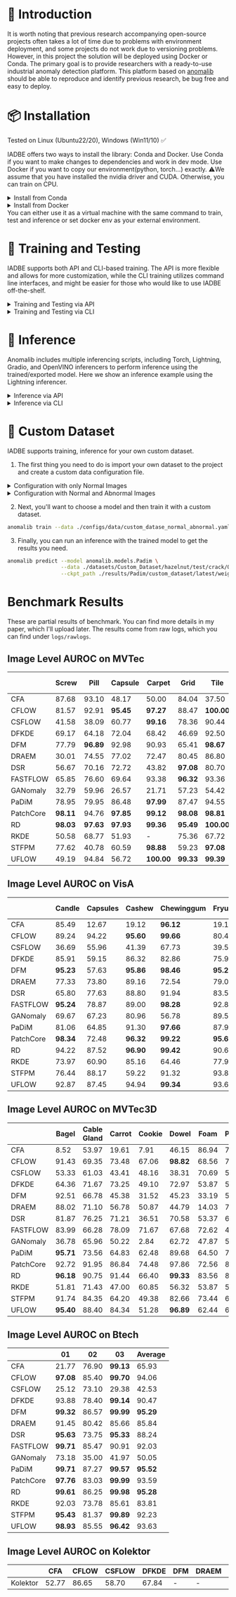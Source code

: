 # 📖 Introduction
It is worth noting that previous research accompanying open-source projects often takes
a lot of time due to problems with environment deployment, and some projects do not work due to versioning
problems. However, in this project the solution will be deployed using Docker or Conda. The primary goal is to provide
researchers with a ready-to-use industrial anomaly detection platform. This platform based on [anomalib](https://github.com/openvinotoolkit/anomalib) should be able to
reproduce and identify previous research, be bug free and easy to deploy.

# 📦 Installation 
Tested on Linux (Ubuntu22/20), Windows (Win11/10) ✅

IADBE offers two ways to install the library: Conda and Docker. Use Conda if you want to make changes to dependencies and work in dev mode. 
Use Docker if you want to copy our environment(python, torch...) exactly. ⚠️We assume that you have installed the nvidia driver and CUDA. Otherwise, you can train on CPU.

<details>
<summary>Install from Conda</summary>
Installing the library with Conda

```bash
# Use of virtual environment is highly recommended
# Using conda
conda create -n IADBE python=3.10
conda activate IADBE

# Clone the repository and install in editable mode
git clone https://github.com/cjy513203427/IADBE.git
cd IADBE

# Install anomalib
pip install anomalib

# Install the full package, this will install Anomalib CLI. Anomalib CLI is a command line interface for training, testing.
anomalib install

# Or using your favorite virtual environment
# ...

```
</details>
    
<details>
<summary>Install from Docker</summary>
Installing the library with Docker

```bash
# Clone the repository and install in editable mode
git clone https://github.com/cjy513203427/IADBE.git
cd IADBE

# Build docker image
docker build --no-cache -t iadbe .
# Run docker container
docker run --gpus all -it --rm iadbe bash
```
</details>
You can either use it as a virtual machine with the same command to train, test and inference or set docker env as your external environment.

# 🧠 Training and Testing

IADBE supports both API and CLI-based training. The API is more flexible and allows for more customization, while the CLI training utilizes command line interfaces, and might be easier for those who would like to use IADBE off-the-shelf.

<details>
<summary>Training and Testing via API</summary>
A train_test_mvtec_xxx.py file looks like this. Run it with your IDE or <code>python train_test_mvtec_xxx.py</code> to start training default with whole MVTec dataset.

```python
import logging
from anomalib import TaskType
from anomalib.data import MVTec
from anomalib.engine import Engine
from anomalib.models import Padim

# configure logger
logging.basicConfig(level=logging.INFO, format='%(asctime)s - %(levelname)s - %(message)s')
logger = logging.getLogger(__name__)

datasets = ['screw', 'pill', 'capsule', 'carpet', 'grid', 'tile', 'wood', 'zipper', 'cable', 'toothbrush', 'transistor',
            'metal_nut', 'bottle', 'hazelnut', 'leather']

for dataset in datasets:
    logger.info(f"================== Processing dataset: {dataset} ==================")
    model = Padim()
    datamodule = MVTec(category=dataset, num_workers=0, train_batch_size=256,
                       eval_batch_size=256)
    engine = Engine(pixel_metrics=["AUROC", "PRO"], image_metrics=["AUROC", "PRO"], task=TaskType.SEGMENTATION)

    logger.info(f"================== Start training for dataset: {dataset} ==================")
    engine.fit(model=model, datamodule=datamodule)

    logger.info(f"================== Start testing for dataset: {dataset} ==================")
    test_results = engine.test(
        model=model,
        datamodule=datamodule,
        ckpt_path=engine.trainer.checkpoint_callback.best_model_path,
    )
```

</details>

<details>
<summary>Training and Testing via CLI</summary>
A train_test_mvtec_xxx.sh file looks like this. Run it with <code>bash train_test_mvtec_xxx.sh</code> to start training default with whole MVTec dataset.

```bash
#!/bin/bash

datasets=('screw' 'pill' 'capsule' 'carpet' 'grid' 'tile' 'wood' 'zipper' 'cable' 'toothbrush' 'transistor' 'metal_nut' 'bottle' 'hazelnut' 'leather')
config_file="./configs/models/padim.yaml"

for dataset in "${datasets[@]}"
do
    command="anomalib train --data anomalib.data.MVTec --data.category $dataset --config $config_file"
    echo "Running command: $command"
    # Excute command
    $command
done

```
For the futher use of anomalib cli, you can retrieve [Training via CLI from Training](https://github.com/openvinotoolkit/anomalib?tab=readme-ov-file#-training)  

</details>

# 🤖 Inference

Anomalib includes multiple inferencing scripts, including Torch, Lightning, Gradio, and OpenVINO inferencers to perform inference using the trained/exported model. Here we show an inference example using the Lightning inferencer.

<details>
<summary>Inference via API</summary>

The following example demonstrates how to perform Lightning inference by loading a model from a checkpoint file.

```python
# Assuming the datamodule, custom_model and engine is initialized from the previous step,
# a prediction via a checkpoint file can be performed as follows:
predictions = engine.predict(
    datamodule=datamodule,
    model=model,
    ckpt_path="path/to/checkpoint.ckpt",
)
```

</details>

<details>
<summary>Inference via CLI</summary>

```bash
# To get help about the arguments, run:
anomalib predict -h

# Predict by using the default values.
anomalib predict --custom_model anomalib.models.Patchcore \
                 --data anomalib.data.MVTec \
                 --ckpt_path <path/to/custom_model.ckpt>

# Predict by overriding arguments.
anomalib predict --custom_model anomalib.models.Patchcore \
                 --data anomalib.data.MVTec \
                 --ckpt_path <path/to/custom_model.ckpt>
                 --return_predictions

# Predict by using a config file.
anomalib predict --config <path/to/config> --return_predictions
```
</details>

# 📜 Custom Dataset
IADBE supports training, inference for your own custom dataset.

1. The first thing you need to do is import your own dataset to the project and create a custom data configuration file.

<details>
<summary>Configuration with only Normal Images</summary>

```yaml
class_path: anomalib.data.Folder
init_args:
  name: "custom_dataset"
  root: "datasets/Custom_Dataset/hazelnut"
  normal_dir: "train/good"
  abnormal_dir: "test/crack"
  mask_dir: null
  normal_split_ratio: 0.2
  test_split_mode: synthetic
```

</details>

<details>
<summary>Configuration with Normal and Abnormal Images</summary>

```yaml
class_path: anomalib.data.Folder
init_args:
  name: "custom_dataset"
  root: "datasets/Custom_Dataset/chest_xray"
  normal_dir: "train/good"
  abnormal_dir: "test/crack"
  normal_test_dir: "test/good"
  normal_split_ratio: 0
  extensions: [".png"]
  image_size: [256, 256]
  train_batch_size: 32
  eval_batch_size: 32
  num_workers: 8
  task: classification
  train_transform: null
  eval_transform: null
  test_split_mode: synthetic
  test_split_ratio: 0.2
  val_split_mode: same_as_test
  val_split_ratio: 0.5
  seed: null
```
</details>

2. Next, you'll want to choose a model and then train it with a custom dataset.
```bash
anomalib train --data ./configs/data/custom_datase_normal_abnormal.yaml --model anomalib.models.Padim 
```

3. Finally, you can run an inference with the trained model to get the results you need.
```bash
anomalib predict --model anomalib.models.Padim \
                 --data ./datasets/Custom_Dataset/hazelnut/test/crack/011.png \
                 --ckpt_path ./results/Padim/custom_dataset/latest/weights/lightning/model.ckpt
```

# Benchmark Results
These are partial results of benchmark. You can find more details in my paper, which I'll upload later. The results come from raw logs, which you can find under `logs/rawlogs`.
## Image Level AUROC on MVTec
|           | Screw     | Pill      | Capsule   | Carpet     | Grid      | Tile       | Wood      | Zipper    | Cable     | Toothbrush | Transistor | Metal Nut  | Bottle     | Hazelnut   | Leather    | Average   |
|-----------|-----------|-----------|-----------|------------|-----------|------------|-----------|-----------|-----------|------------|------------|------------|------------|------------|------------|-----------|
| CFA       | 87.68     | 93.10     | 48.17     | 50.00      | 84.04     | 37.50      | 62.50     | 40.34     | 61.96     | **98.06**  | 45.00      | 39.78      | 50.00      | 60.00      | 50.00      | 60.54     |
| CFLOW     | 81.57     | 92.91     | **95.45** | **97.27**  | 88.47     | **100.00** | **99.39** | **97.64** | 94.15     | 94.17      | 94.88      | **100.00** | **100.00** | **99.68**  | **100.00** | **95.71** |
| CSFLOW    | 41.58     | 38.09     | 60.77     | **99.16**  | 78.36     | 90.44      | **95.75** | 88.93     | 67.31     | 44.72      | 50.54      | 74.46      | 89.92      | 71.02      | **100.00** | 72.74     |
| DFKDE     | 69.17     | 64.18     | 72.04     | 68.42      | 46.69     | 92.50      | 81.32     | 88.26     | 68.67     | 78.89      | 81.12      | 76.20      | 92.94      | 77.57      | 77.79      | 75.72     |
| DFM       | 77.79     | **96.89** | 92.98     | 90.93      | 65.41     | **98.67**  | **97.81** | **97.51** | 94.27     | **96.39**  | 94.79      | 91.72      | **100.00** | **96.82**  | **100.00** | 92.80     |
| DRAEM     | 30.01     | 74.55     | 77.02     | 72.47      | 80.45     | 86.80      | **95.96** | 78.90     | 63.98     | 70.42      | 90.21      | 93.55      | **98.10**  | 77.50      | 86.65      | 78.44     |
| DSR       | 56.67     | 70.16     | 72.72     | 43.82      | **97.08** | 80.70      | 90.75     | 78.97     | 76.96     | **96.94**  | 91.04      | 81.04      | 86.59      | 81.64      | 83.97      | 79.27     |
| FASTFLOW  | 65.85     | 76.60     | 69.64     | 93.38      | **96.32** | 93.36      | **98.16** | 72.69     | 67.62     | 72.50      | 89.62      | 81.33      | **99.68**  | 79.86      | **99.90**  | 83.77     |
| GANomaly  | 32.79     | 59.96     | 26.57     | 21.71      | 57.23     | 54.42      | 60.88     | 41.05     | 52.47     | 49.17      | 33.46      | 26.30      | 47.78      | 53.86      | 36.68      | 43.62     |
| PaDiM     | 78.95     | 79.95     | 86.48     | **97.99**  | 87.47     | 94.55      | **97.46** | 77.46     | 85.96     | 82.50      | 94.54      | **98.34**  | **99.52**  | 88.32      | **100.00** | 89.97     |
| PatchCore | **98.11** | 94.76     | **97.85** | **99.12**  | **98.08** | **98.81**  | **98.77** | **99.21** | **99.10** | **100.00** | **100.00** | **99.80**  | **100.00** | **100.00** | **100.00** | **98.91** |
| RD        | **98.03** | **97.63** | **97.93** | **99.36**  | **95.49** | **100.00** | **99.39** | **97.16** | **95.45** | 91.39      | **97.87**  | **100.00** | **100.00** | **100.00** | **100.00** | **97.98** |
| RKDE      | 50.58     | 68.77     | 51.93     | -          | 75.36     | 67.72      | 62.54     | 75.37     | 85.83     | 77.17      | 65.00      | 90.63      | 85.07      | **100.00** | **100.00** | 75.43     |
| STFPM     | 77.62     | 40.78     | 60.59     | **98.88**  | 59.23     | **97.08**  | **98.95** | 75.39     | 91.34     | 47.50      | 61.88      | 40.22      | 43.97      | 96.50      | **100.00** | 72.66     |
| UFLOW     | 49.19     | 94.84     | 56.72     | **100.00** | **99.33** | **99.39**  | **95.09** | 89.73     | 62.67     | 64.17      | 81.46      | 55.77      | **99.21**  | 90.39      | **100.00** | 82.53     |

## Image Level AUROC on VisA
|           | Candle         | Capsules | Cashew         | Chewinggum     | Fryum           | Macaroni1      | Macaroni2 | PCB1           | PCB2           | PCB3           | PCB4            | Pipe Fryum     | Average |
|-----------|----------------|----------|----------------|----------------|-----------------|----------------|-----------|----------------|----------------|----------------|-----------------|----------------|---------|
| CFA       | 85.49          | 12.67    | 19.12          | **96.12**      | 19.12           | 88.20          | 59.00     | 94.91          | 93.31          | 90.27          | **99.04**       | 19.12          | 75.32   |
| CFLOW     | 89.24          | 94.22    | **95.60**      | **99.66**      | 80.48           | 74.59          | 66.63     | 87.86          | 88.12          | 74.47          | **96.50**       | **98.12**      | 87.12   |
| CSFLOW    | 36.69          | 55.96    | 41.39          | 67.73          | 39.54           | 52.00          | 38.75     | 63.75          | 49.53          | 55.11          | 75.28           | 31.83          | 52.46   |
| DFKDE     | 85.91          | 59.15    | 86.32          | 82.86          | 75.94           | 65.47          | 45.47     | 67.19          | 66.20          | 69.61          | 83.19           | 77.79          | 72.09   |
| DFM       | **95.23**      | 57.63    | **95.86**      | **98.46**      | **95.22**       | 76.92          | 70.17     | 93.07          | 86.92          | 85.45          | **97.47**       | 90.04          | 87.21   |
| DRAEM     | 77.33          | 73.80    | 89.16          | 72.54          | 79.02           | 77.44          | 66.49     | 72.96          | 90.77          | 88.99          | **95.67**       | 82.06          | 80.52   |
| DSR       | 65.80          | 77.63    | 88.80          | 91.94          | 83.54           | 81.14          | 65.81     | **95.65**      | **96.31**      | 94.81          | **98.29**       | 78.35          | 84.84   |
| FASTFLOW  | **95.24**      | 78.87    | 89.00          | **98.28**      | 92.82           | 88.41          | 75.74     | 88.93          | 88.10          | 85.57          | **96.34**       | 92.00          | 89.11   |
| GANomaly  | 69.67          | 67.23    | 80.96          | 56.78          | 89.52           | 64.24          | 49.48     | 27.38          | 31.19          | 22.16          | 54.83           | 49.58          | 55.25   |
| PaDiM     | 81.06          | 64.85    | 91.30          | **97.66**      | 87.90           | 83.42          | 69.71     | 86.34          | 84.92          | 75.91          | **95.91**       | 91.28          | 84.19   |
| PatchCore | **98.34**      | 72.48    | **96.32**      | **99.22**      | **95.60**       | 86.97          | 71.52     | 94.20          | 93.86          | 93.11          | **99.07**       | **99.24**      | 91.66   |
| RD        | 94.22          | 87.52    | **96.90**      | **99.42**      | 90.62           | **96.21**      | 84.77     | **95.79**      | **97.02**      | **96.51**      | **99.89**       | **98.46**      | 94.78   |
| RKDE      | 73.97          | 60.90    | 85.16          | 64.46          | 77.98           | 62.51          | 46.59     | 68.51          | 78.08          | 74.20          | 49.55           | 73.43          | 67.95   |
| STFPM     | 76.44          | 88.17    | 59.22          | 91.32          | 93.80           | 74.04          | 89.62     | **95.22**      | 73.44          | 90.73          | 92.13           | **95.30**      | 84.95   |
| UFLOW     | 92.87          | 87.45    | 94.94          | **99.34**      | 93.62           | **97.80**      | 78.58     | **95.85**      | **96.27**      | **96.83**      | **96.90**       | **97.46**      | 93.99   |

## Image Level AUROC on MVTec3D
|           | Bagel          | Cable Gland | Carrot | Cookie | Dowel          | Foam  | Peach | Potato | Rope           | Tire  | Average        |
|-----------|----------------|-------------|--------|--------|----------------|-------|-------|--------|----------------|-------|----------------|
| CFA       | 8.52           | 53.97       | 19.61  | 7.91   | 46.15          | 86.94 | 78.81 | 56.77  | 92.07          | 0.00  | 45.08          |
| CFLOW     | 91.43          | 69.35       | 73.48  | 67.06  | **98.82**      | 68.56 | 70.39 | 55.73  | 94.79          | 74.16 | 76.38          |
| CSFLOW    | 53.33          | 61.03       | 43.41  | 48.16  | 38.31          | 70.69 | 56.62 | 33.45  | 72.55          | 63.84 | 54.14          |
| DFKDE     | 64.36          | 71.67       | 73.25  | 49.10  | 72.97          | 53.87 | 58.24 | 52.57  | 83.11          | 42.30 | 62.14          |
| DFM       | 92.51          | 66.78       | 45.38  | 31.52  | 45.23          | 33.19 | 59.51 | 65.81  | 84.83          | 59.45 | 58.42          |
| DRAEM     | 88.02          | 71.10       | 56.78  | 50.87  | 44.79          | 14.03 | 71.12 | 70.65  | 59.78          | 62.16 | 58.93          |
| DSR       | 81.87          | 76.25       | 71.21  | 36.51  | 70.58          | 53.37 | 60.14 | 55.26  | 48.19          | 57.29 | 61.07          |
| FASTFLOW  | 83.99          | 66.28       | 78.09  | 71.67  | 67.68          | 72.62 | 48.40 | 40.51  | 88.27          | 67.31 | 68.48          |
| GANomaly  | 36.78          | 65.96       | 50.22  | 2.84   | 62.72          | 47.87 | 59.00 | 56.87  | 40.49          | 44.83 | 46.76          |
| PaDiM     | **95.71**      | 73.56       | 64.83  | 62.48  | 89.68          | 64.50 | 72.50 | 53.51  | 76.36          | 80.97 | 73.41          |
| PatchCore | 92.72          | 91.95       | 86.84  | 74.48  | 97.86          | 72.56 | 84.94 | 60.13  | 94.66          | 79.95 | 83.61          |
| RD        | **96.18**      | 90.75       | 91.44  | 66.40  | **99.33**      | 83.56 | 84.43 | 68.38  | -              | -     | **95.06**      |
| RKDE      | 51.81          | 71.43       | 47.00  | 60.85  | 56.32          | 53.87 | 53.92 | 41.90  | 35.85          | 56.28 | 52.92          |
| STFPM     | 91.74          | 84.35       | 64.20  | 49.38  | 82.66          | 73.44 | 68.65 | 52.52  | 93.98          | 51.13 | 71.21          |
| UFLOW     | **95.40**      | 88.40       | 84.34  | 51.28  | **96.89**      | 62.44 | 60.49 | 57.02  | **96.24**      | 60.92 | 75.34          |

## Image Level AUROC on Btech
|           | 01             | 02    | 03             | Average        |
|-----------|----------------|-------|----------------|----------------|
| CFA       | 21.77          | 76.90 | **99.13**      | 65.93          |
| CFLOW     | **97.08**      | 85.40 | **99.70**      | 94.06          |
| CSFLOW    | 25.12          | 73.10 | 29.38          | 42.53          |
| DFKDE     | 93.88          | 78.40 | **99.14**      | 90.47          |
| DFM       | **99.32**      | 86.57 | **99.99**      | **95.29**      |
| DRAEM     | 91.45          | 80.42 | 85.66          | 85.84          |
| DSR       | **95.63**      | 73.75 | **95.33**      | 88.24          |
| FASTFLOW  | **99.71**      | 85.47 | 90.91          | 92.03          |
| GANomaly  | 73.18          | 35.00 | 41.97          | 50.05          |
| PaDiM     | **99.71**      | 87.27 | **99.57**      | **95.52**      |
| PatchCore | **97.76**      | 83.03 | **99.99**      | 93.59          |
| RD        | **99.61**      | 86.25 | **99.98**      | **95.28**      |
| RKDE      | 92.03          | 73.78 | 85.61          | 83.81          |
| STFPM     | **95.43**      | 81.37 | **99.89**      | 92.23          |
| UFLOW     | **98.93**      | 85.55 | **96.42**      | 93.63          |

## Image Level AUROC on Kolektor
|          | CFA   | CFLOW | CSFLOW | DFKDE | DFM | DRAEM | DSR   | FASTFLOW | GANomaly | PaDiM | PatchCore | RD    | RKDE  | STFPM | UFLOW |
|----------|-------|-------|--------|-------|-----|-------|-------|----------|----------|-------|-----------|-------|-------|-------|-------|
| Kolektor | 52.77 | 86.65 | 58.70  | 67.84 | -   | -     | 57.72 | 77.36    | 56.68    | 80.25 | 86.76     | 88.24 | 64.08 | 66.24 | 90.91 |